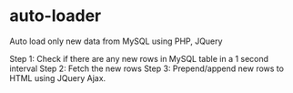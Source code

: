 # auto-loader
Auto load only new data from MySQL using PHP, JQuery

Step 1: Check if there are any new rows in MySQL table in a 1 second interval
Step 2: Fetch the new rows
Step 3: Prepend/append new rows to HTML using JQuery Ajax.
